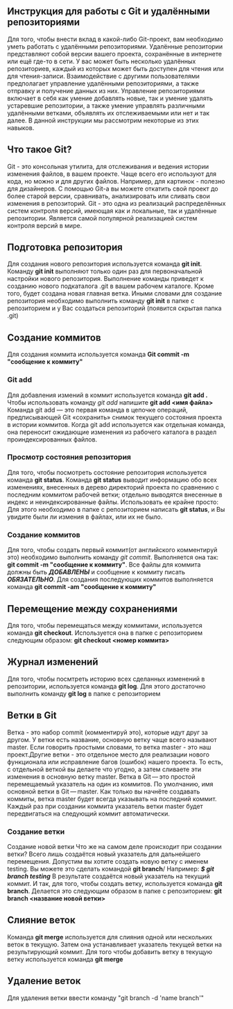 ## Инструкция для работы с Git и удалёнными репозиториями
Для того, чтобы внести вклад в какой-либо Git-проект, вам необходимо уметь работать с удалёнными репозиториями. Удалённые репозитории представляют собой версии вашего проекта, сохранённые в интернете или ещё где-то в сети. У вас может быть несколько удалённых репозиториев, каждый из которых может быть доступен для чтения или для чтения-записи. Взаимодействие с другими пользователями предполагает управление удалёнными репозиториями, а также отправку и получение данных из них. Управление репозиториями включает в себя как умение добавлять новые, так и умение удалять устаревшие репозитории, а также умение управлять различными удалёнными ветками, объявлять их отслеживаемыми или нет и так далее. В данной инструкции  мы рассмотрим некоторые из этих навыков.
## Что такое Git?
Git - это консольная утилита, для отслеживания и ведения истории изменения файлов, в вашем проекте. Чаще всего его используют для кода, но можно и для других файлов. Например, для картинок - полезно для дизайнеров.
С помощью Git-a вы можете откатить свой проект до более старой версии, сравнивать, анализировать или сливать свои изменения в репозиторий.
Git - это одна из реализаций распределённых систем контроля версий, имеющая как и локальные, так и удалённые репозитории. Является самой популярной реализацией систем контроля версий в мире.
## Подготовка репозитория
Для создания нового репозитория используется команда **git init**. Команду **git init** выполняют только один раз для первоначальной настройки нового репозитория. Выполнение команды приведет к созданию нового подкаталога .git в вашем рабочем каталоге. Кроме того, будет создана новая главная ветка.
Иными словами для создание репозитория необходимо выполнить команду **git init**  в папке с репозиторием и у Вас создаться репозиторий (появится скрытая папка .git)
## Создание коммитов
Для создания коммита используется команда **Git commit -m "сообщение к коммиту"**
### Git add
Для добавления измений в коммит используется команда **git add .** Чтобы использовать команду *git add* напишите **git add <имя файла>**
Команда git add — это первая команда в цепочке операций, предписывающей Git «сохранить» снимок текущего состояния проекта в истории коммитов. Когда git add используется как отдельная команда, она переносит ожидающие изменения из рабочего каталога в раздел проиндексированных файлов.
### Просмотр состояния репозитория
Для того, чтобы посмотреть состояние репозитория используется команда **git status**.
Команда **git status** выводит информацию обо всех изменениях,
внесенных в дерево директорий проекта по сравнению с последним коммитом рабочей
ветки; отдельно выводятся внесенные в индекс и неиндексированные
файлы. Использовать ее крайне просто: Для этого необходимо в папке с репозиторием написать **git status**, и Вы увидите были ли измения в файлах, или их не было.
### Создание коммитов
Для того, чтобы создать первый коммит(от английского комментируй это) необходимо выполнить команду *git commit*. Выполняется она так: **git commit -m "сообщение к коммиту"**. Все файлы для коммита должны быть ***ДОБАВЛЕНЫ*** и сообщение к коммиту писать ***ОБЯЗАТЕЛЬНО***. 
Для создания последующих коммитов выполняется команда **git commit -am "сообщение к коммиту"**
## Перемещение между сохранениями
Для того, чтобы перемещаться между коммитами, используется команда **git checkout**. Используется она в папке с репозиторием следующим образом: **git checkout <номер коммита>**

## Журнал изменений
Для того, чтобы посмтреть историю всех сделанных изменений в репозитории, используется команда **git log**. Для этого достаточно выполнить команду **git log** в папке с репозиторием

## Ветки в Git
Ветка - это набор commit (комментируй это), которые идут друг за другом. У ветки есть название, основную ветку чаще всего называют master.  Если говорить простыми словами, то ветка master - это наш проект.Другие ветки - это отдельное место для реализации нового функционала или исправление багов (ошибок) нашего проекта. То есть, с отдельной веткой вы делаете что угодно, а затем сливаете эти изменения в основную ветку master.
Ветка в Git — это простой перемещаемый указатель на один из  коммитов. По умолчанию, имя основной ветки в Git — master. Как только вы начнёте создавать коммиты, ветка master будет всегда указывать на последний коммит. Каждый раз при создании коммита указатель ветки master будет передвигаться на следующий коммит автоматически.
### Создание ветки
Создание новой ветки
Что же на самом деле происходит при создании ветки? Всего лишь создаётся новый указатель для дальнейшего перемещения. Допустим вы хотите создать новую ветку с именем testing. Вы можете это сделать командой **git branch**/
Например:
***$ git branch testing***
В результате создаётся новый указатель на текущий коммит.
И так, для того, чтобы создать ветку, используется команда **git branch**. Делается это следующим образом в папке с репозиторием: **git branch <название новой ветки>**

## Слияние веток
Команда **git merge** используется для слияния одной или нескольких веток в текущую. Затем она устанавливает указатель текущей ветки на результирующий коммит.
Для того чтобы добавить ветку в текущую ветку используется команда **git merge <name branch>**

## Удаление веток
Для удаления ветки ввести команду "git branch -d 'name branch'"
